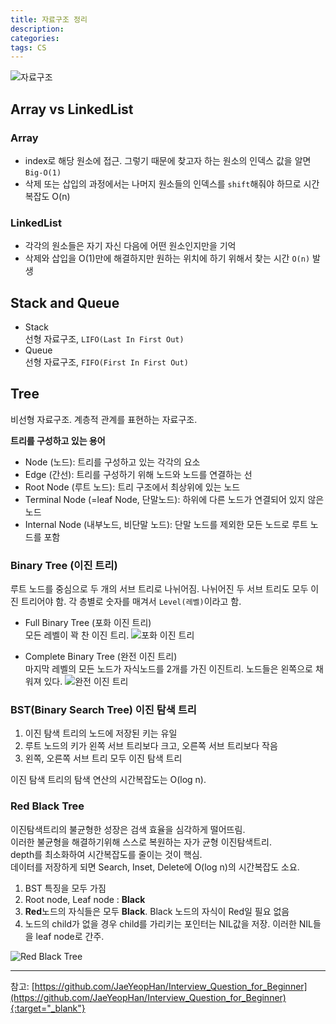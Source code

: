 ```yaml
---
title: 자료구조 정리
description: 
categories: 
tags: CS
---
```


![자료구조](https://fiverr-res.cloudinary.com/images/t_main1,q_auto,f_auto/gigs/111350990/original/d1393a98f9b54daeec7dabc55b2a799f9af1423b/code-your-data-structure-java-cpp-projects-and-assignments-for-you.jpg)

## Array vs LinkedList

### Array

* index로 해당 원소에 접근. 그렇기 때문에 찾고자 하는 원소의 인덱스 값을 알면 `Big-O(1)`
* 삭제 또는 삽입의 과정에서는 나머지 원소들의 인덱스를 `shift`해줘야 하므로 시간복잡도 O(n)

### LinkedList

* 각각의 원소들은 자기 자신 다음에 어떤 원소인지만을 기억
* 삭제와 삽입을 O(1)만에 해결하지만 원하는 위치에 하기 위해서 찾는 시간 `O(n)` 발생

## Stack and Queue

* Stack  
  선형 자료구조, `LIFO(Last In First Out)`
* Queue  
  선형 자료구조, `FIFO(First In First Out)`

## Tree

비선형 자료구조. 계층적 관계를 표현하는 자료구조.

**트리를 구성하고 있는 용어**
* Node (노드): 트리를 구성하고 있는 각각의 요소
* Edge (간선): 트리를 구성하기 위해 노드와 노드를 연결하는 선
* Root Node (루트 노드): 트리 구조에서 최상위에 있는 노드
* Terminal Node (=leaf Node, 단말노드): 하위에 다른 노드가 연결되어 있지 않은 노드
* Internal Node (내부노드, 비단말 노드): 단말 노드를 제외한 모든 노드로 루트 노드를 포함

### Binary Tree (이진 트리)

루트 노드를 중심으로 두 개의 서브 트리로 나뉘어짐. 나뉘어진 두 서브 트리도 모두 이진 트리어야 함. 각 층별로 숫자를 매겨서 `Level(레벨)`이라고 함.

* Full Binary Tree (포화 이진 트리)  
  모든 레벨이 꽉 찬 이진 트리.
  ![포화 이진 트리](https://mblogthumb-phinf.pstatic.net/20150928_132/yms9713_1443418661736U88PO_PNG/%BD%BD%B6%F3%C0%CC%B5%E52.PNG?type=w2)

* Complete Binary Tree (완전 이진 트리)  
  마지막 레벨의 모든 노드가 자식노드를 2개를 가진 이진트리. 노드들은 왼쪽으로 채워져 있다.
  ![완전 이진 트리](https://mblogthumb-phinf.pstatic.net/20150928_235/yms9713_1443418651125F2jjR_PNG/%BD%BD%B6%F3%C0%CC%B5%E51.PNG?type=w2)

### BST(Binary Search Tree) 이진 탐색 트리

1. 이진 탐색 트리의 노드에 저장된 키는 유일
2. 루트 노드의 키가 왼쪽 서브 트리보다 크고, 오른쪽 서브 트리보다 작음
3. 왼쪽, 오른쪽 서브 트리 모두 이진 탐색 트리

이진 탐색 트리의 탐색 연산의 시간복잡도는 O(log n).

### Red Black Tree

이진탐색트리의 불균형한 성장은 검색 효율을 심각하게 떨어뜨림.  
이러한 불균형을 해결하기위해 스스로 복원하는 자가 균형 이진탐색트리.  
depth를 최소화하여 시간복잡도를 줄이는 것이 핵심.  
데이터를 저장하게 되면 Search, Inset, Delete에 O(log n)의 시간복잡도 소요.

1. BST 특징을 모두 가짐
2. Root node, Leaf node : **Black**
3. **Red**노드의 자식들은 모두 **Black**. Black 노드의 자식이 Red일 필요 없음
4. 노드의 child가 없을 경우 child를 가리키는 포인터는 NIL값을 저장. 이러한 NIL들을 leaf node로 간주.

![Red Black Tree](http://img1.daumcdn.net/thumb/R960x0/?fname=http%3A%2F%2Fcfile28.uf.tistory.com%2Fimage%2F2603643B534D2DFA3AFA8B)

---

참고: [https://github.com/JaeYeopHan/Interview_Question_for_Beginner](https://github.com/JaeYeopHan/Interview_Question_for_Beginner){:target="_blank"}
